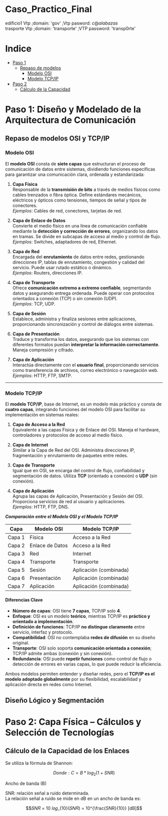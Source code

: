# Caso_Practico_Final

edificio1 Vtp ;domain: 'gov' ;Vtp pasword: $c@alabazas$  
trasporte Vtp ;domain: 'transporte' ;VTP password: 'transp0rte'  

# Indice 

- [Paso 1](#paso-1-diseño-y-modelado-de-la-arquitectura-de-comunicación)
   - [Repaso de modelos](#repaso-de-modelos-osi-y-tcpip)
      - [Modelo OSI](#modelo-osi)
      - [Modelo TCP/IP](#modelo-tcpip)
- [Paso 2](#paso-2-capa-física--cálculos-y-selección-de-tecnologías)
   - [Cálculo de la Capacidad](#cálculo-de-la-capacidad-de-los-enlaces)

# Paso 1: Diseño y Modelado de la Arquitectura de Comunicación

## Repaso de modelos OSI y TCP/IP

### Modelo OSI

El **modelo OSI** consta de **siete capas** que estructuran el proceso de comunicación de datos entre sistemas, dividiendo funciones específicas para garantizar una comunicación clara, ordenada y estandarizada:

1. **Capa Física**  
   Responsable de la **transmisión de bits** a través de medios físicos como cables trenzados o fibra óptica. Define estándares mecánicos, eléctricos y ópticos como tensiones, tiempos de señal y tipos de conectores.  
   *Ejemplos*: Cables de red, conectores, tarjetas de red.

2. **Capa de Enlace de Datos**  
   Convierte el medio físico en una línea de comunicación confiable mediante la **detección y corrección de errores**, organizando los datos en tramas. Se divide en subcapas de acceso al medio y control de flujo.  
   *Ejemplos*: Switches, adaptadores de red, Ethernet.

3. **Capa de Red**  
   Encargada del **enrutamiento** de datos entre redes, gestionando direcciones IP, tablas de enrutamiento, congestión y calidad del servicio. Puede usar rutado estático o dinámico.  
   *Ejemplos*: Routers, direcciones IP.

4. **Capa de Transporte**  
   Ofrece **comunicación extremo a extremo confiable**, segmentando datos y asegurando entrega ordenada. Puede operar con protocolos orientados a conexión (TCP) o sin conexión (UDP).  
   *Ejemplos*: TCP, UDP.

5. **Capa de Sesión**  
   Establece, administra y finaliza sesiones entre aplicaciones, proporcionando sincronización y control de diálogos entre sistemas.

6. **Capa de Presentación**  
   Traduce y transforma los datos, asegurando que los sistemas con diferentes formatos puedan **interpretar la información correctamente**. Maneja compresión y cifrado.

7. **Capa de Aplicación**  
   Interactúa directamente con el **usuario final**, proporcionando servicios como transferencia de archivos, correo electrónico o navegación web.  
   *Ejemplos*: HTTP, FTP, SMTP.

---

### Modelo TCP/IP

El **modelo TCP/IP**, base de Internet, es un modelo más práctico y consta de **cuatro capas**, integrando funciones del modelo OSI para facilitar su implementación en sistemas reales:

1. **Capa de Acceso a la Red**  
   Equivalente a las capas Física y de Enlace del OSI. Maneja el hardware, controladores y protocolos de acceso al medio físico.

2. **Capa de Internet**  
   Similar a la Capa de Red del OSI. Administra direcciones IP, fragmentación y enrutamiento de paquetes entre redes.

3. **Capa de Transporte**  
   Igual que en OSI, se encarga del control de flujo, confiabilidad y segmentación de datos. Utiliza **TCP** (orientado a conexión) o **UDP** (sin conexión).

4. **Capa de Aplicación**  
   Agrupa las capas de Aplicación, Presentación y Sesión del OSI. Proporciona servicios de red al usuario y aplicaciones.  
   *Ejemplos*: HTTP, FTP, DNS.



 ***Comparación entre el Modelo OSI y el Modelo TCP/IP***

| **Capa**   | **Modelo OSI**             | **Modelo TCP/IP**              |
|-----------|-----------------------------|-------------------------------|
| Capa 1    | Física                      | Acceso a la Red               |
| Capa 2    | Enlace de Datos             | Acceso a la Red               |
| Capa 3    | Red                         | Internet                      |
| Capa 4    | Transporte                  | Transporte                    |
| Capa 5    | Sesión                      | Aplicación (combinada)        |
| Capa 6    | Presentación                | Aplicación (combinada)        |
| Capa 7    | Aplicación                  | Aplicación (combinada)        |


#### Diferencias Clave

- **Número de capas**: OSI tiene **7 capas**, TCP/IP solo **4**.
- **Enfoque**: OSI es un modelo **teórico**, mientras TCP/IP es **práctico y orientado a implementación**.
- **Definición de funciones**: TCP/IP **no distingue claramente** entre servicio, interfaz y protocolo.
- **Compatibilidad**: OSI no contemplaba **redes de difusión** en su diseño original.
- **Transporte**: OSI solo soporta **comunicación orientada a conexión**; TCP/IP admite ambas (conexión y sin conexión).
- **Redundancia**: OSI puede **repetir funciones** como control de flujo o detección de errores en varias capas, lo que puede reducir la eficiencia.

Ambos modelos permiten entender y diseñar redes, pero el **TCP/IP es el modelo adoptado globalmente** por su flexibilidad, escalabilidad y aplicación directa en redes como Internet.


## Diseño Lógico y Segmentación




# Paso 2: Capa Física – Cálculos y Selección de Tecnologías

## Cálculo de la Capacidad de los Enlaces

Se utiliza la fórmula de Shannon:  

$$Donde: C = B * log_2(1+SNR)$$  

Ancho de banda (B)  

SNR: relación señal a ruido determinada.   
La relación señal a ruido se mide en dB en un ancho de banda es:    

$$𝑆𝑁𝑅 = 10 𝑙𝑜𝑔_{10}(𝑆𝑁𝑅) = 10^{\frac{SNR}{10}} [dB]$$  
